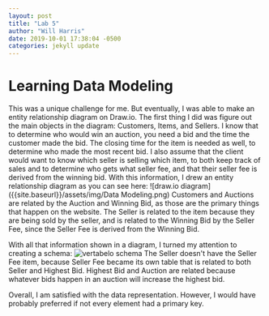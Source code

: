 ```yaml
---
layout: post
title: "Lab 5"
author: "Will Harris"
date: 2019-10-01 17:38:04 -0500
categories: jekyll update
---
```

# Learning Data Modeling

This was a unique challenge for me. But eventually, I was able to make an entity relationship diagram on Draw.io. The first thing I did was figure out the main objects in the diagram: Customers, Items, and Sellers. I know that to determine who would win an auction, you need a bid and the time the customer made the bid. The closing time for the item is needed as well, to determine who made the most recent bid. I also assume that the client would want to know which seller is selling which item, to both keep track of sales and to determine who gets what seller fee, and that their seller fee is derived from the winning bid.
With this information, I drew an entity relationship diagram as you can see here:
![draw.io diagram]({{site.baseurl}}/assets/img/Data Modeling.png)
Customers and Auctions are related by the Auction and Winning Bid, as those are the primary things that happen on the website. The Seller is related to the item because they are being sold by the seller, and is related to the Winning Bid by the Seller Fee, since the Seller Fee is derived from the Winning Bid.

With all that information shown in a diagram, I turned my attention to creating a schema:
![vertabelo schema]({{site.baseurl}}/assets/img/Lab5.png)
The Seller doesn't have the Seller Fee item, because Seller Fee became its own table that is related to both Seller and Highest Bid. Highest Bid and Auction are related because whatever bids happen in an auction will increase the highest bid.

Overall, I am satisfied with the data representation. However, I would have probably preferred if not every element had a primary key.
